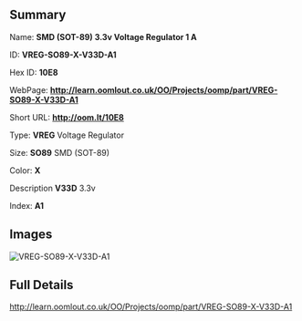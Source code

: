 

## Summary
 
Name: __SMD (SOT-89) 3.3v Voltage Regulator 1 A__

ID: __VREG-SO89-X-V33D-A1__

Hex ID: __10E8__

WebPage: __http://learn.oomlout.co.uk/OO/Projects/oomp/part/VREG-SO89-X-V33D-A1__

Short URL: __http://oom.lt/10E8__


Type: __VREG__ Voltage Regulator 

Size: __SO89__ SMD (SOT-89) 

Color: __X__  

Description __V33D__ 3.3v 

Index: __A1__


## Images
![VREG-SO89-X-V33D-A1](http://oomlout.com/oomp-gen/parts/VREG-SO89-X-V33D-A1/VREG-SO89-X-V33D-A1_420.jpg)



## Full Details

 http://learn.oomlout.co.uk/OO/Projects/oomp/part/VREG-SO89-X-V33D-A1














